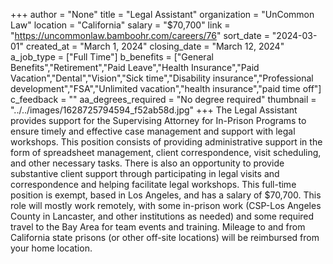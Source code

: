 +++
author = "None"
title = "Legal Assistant"
organization = "UnCommon Law"
location = "California"
salary = "$70,700"
link = "https://uncommonlaw.bamboohr.com/careers/76"
sort_date = "2024-03-01"
created_at = "March 1, 2024"
closing_date = "March 12, 2024"
a_job_type = ["Full Time"]
b_benefits = ["General Benefits","Retirement","Paid Leave","Health Insurance","Paid Vacation","Dental","Vision","Sick time","Disability insurance","Professional development","FSA","Unlimited vacation","health insurance","paid time off"]
c_feedback = ""
aa_degrees_required = "No degree required"
thumbnail = "../../images/1628725794594_f52ab58d.jpg"
+++
The Legal Assistant provides support for the Supervising Attorney for In-Prison Programs to ensure timely and effective case management and support with legal workshops. This position consists of providing administrative support in the form of spreadsheet management, client correspondence, visit scheduling, and other necessary tasks. There is also an opportunity to provide substantive client support through participating in legal visits and correspondence and helping facilitate legal workshops. This full-time position is exempt, based in Los Angeles, and has a salary of $70,700. This role will mostly work remotely, with some in-prison work (CSP-Los Angeles County in Lancaster, and other institutions as needed) and some required travel to the Bay Area for team events and training. Mileage to and from California state prisons (or other off-site locations) will be reimbursed from your home location.
